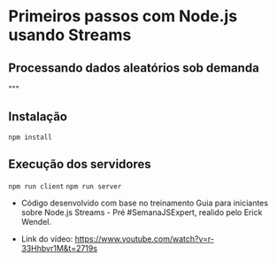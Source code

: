 # Primeiros passos com Node.js usando Streams
## Processando dados aleatórios sob demanda

"""
## Instalação

`npm install`

## Execução dos servidores

`npm run client`
`npm run server`


- Código desenvolvido com base no treinamento Guia para iniciantes sobre Node.js Streams - Pré #SemanaJSExpert, realido pelo Erick Wendel.

- Link do vídeo: https://www.youtube.com/watch?v=r-33Hhbvr1M&t=2719s